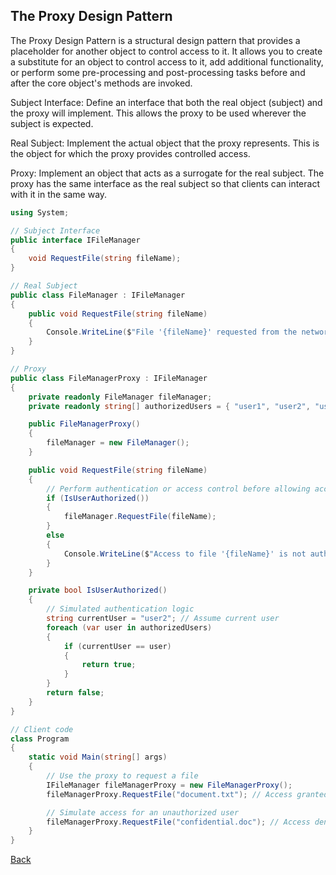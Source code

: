 ## The Proxy Design Pattern

The Proxy Design Pattern is a structural design pattern that provides a placeholder for another object to control access to it. It allows you to create a substitute for an object to control access to it, add additional functionality, or perform some pre-processing and post-processing tasks before and after the core object's methods are invoked.

Subject Interface: Define an interface that both the real object (subject) and the proxy will implement. This allows the proxy to be used wherever the subject is expected.

Real Subject: Implement the actual object that the proxy represents. This is the object for which the proxy provides controlled access.

Proxy: Implement an object that acts as a surrogate for the real subject. The proxy has the same interface as the real subject so that clients can interact with it in the same way.

```csharp
using System;

// Subject Interface
public interface IFileManager
{
    void RequestFile(string fileName);
}

// Real Subject
public class FileManager : IFileManager
{
    public void RequestFile(string fileName)
    {
        Console.WriteLine($"File '{fileName}' requested from the network file system.");
    }
}

// Proxy
public class FileManagerProxy : IFileManager
{
    private readonly FileManager fileManager;
    private readonly string[] authorizedUsers = { "user1", "user2", "user3" };

    public FileManagerProxy()
    {
        fileManager = new FileManager();
    }

    public void RequestFile(string fileName)
    {
        // Perform authentication or access control before allowing access
        if (IsUserAuthorized())
        {
            fileManager.RequestFile(fileName);
        }
        else
        {
            Console.WriteLine($"Access to file '{fileName}' is not authorized.");
        }
    }

    private bool IsUserAuthorized()
    {
        // Simulated authentication logic
        string currentUser = "user2"; // Assume current user
        foreach (var user in authorizedUsers)
        {
            if (currentUser == user)
            {
                return true;
            }
        }
        return false;
    }
}

// Client code
class Program
{
    static void Main(string[] args)
    {
        // Use the proxy to request a file
        IFileManager fileManagerProxy = new FileManagerProxy();
        fileManagerProxy.RequestFile("document.txt"); // Access granted for user2

        // Simulate access for an unauthorized user
        fileManagerProxy.RequestFile("confidential.doc"); // Access denied for user2
    }
}
```
[Back](../README.md/#proxy)
